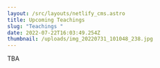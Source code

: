```yaml
---
layout: /src/layouts/netlify_cms.astro
title: Upcoming Teachings
slug: "Teachings "
date: 2022-07-22T16:03:49.254Z
thumbnail: /uploads/img_20220731_101048_238.jpg
---
```

TBA